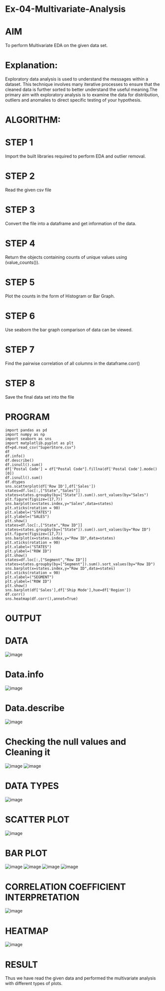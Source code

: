 # Ex-04-Multivariate-Analysis
# AIM
To perform Multivariate EDA on the given data set.
# Explanation:
Exploratory data analysis is used to understand the messages within a dataset. This technique involves many iterative processes to ensure that the cleaned data is further sorted to better understand the useful meaning.The primary aim with exploratory analysis is to examine the data for distribution, outliers and anomalies to direct specific testing of your hypothesis.
# ALGORITHM:
# STEP 1
Import the built libraries required to perform EDA and outlier removal.
# STEP 2
Read the given csv file
# STEP 3
Convert the file into a dataframe and get information of the data.
# STEP 4
Return the objects containing counts of unique values using (value_counts()).
# STEP 5
Plot the counts in the form of Histogram or Bar Graph.
# STEP 6
Use seaborn the bar graph comparison of data can be viewed.
# STEP 7
Find the pairwise correlation of all columns in the dataframe.corr()
# STEP 8
Save the final data set into the file
# PROGRAM
```
import pandas as pd
import numpy as np
import seaborn as sns
import matplotlib.pyplot as plt
df=pd.read_csv("SuperStore.csv")
df
df.info()
df.describe()
df.isnull().sum()
df['Postal Code'] = df["Postal Code"].fillna(df['Postal Code'].mode()[0])
df.isnull().sum()
df.dtypes
sns.scatterplot(df['Row ID'],df['Sales'])
states=df.loc[:,["State","Sales"]]
states=states.groupby(by=["State"]).sum().sort_values(by="Sales")
plt.figure(figsize=(17,7))
sns.barplot(x=states.index,y="Sales",data=states)
plt.xticks(rotation = 90)
plt.xlabel=("STATES")
plt.ylabel=("SALES")
plt.show()
states=df.loc[:,["State","Row ID"]]
states=states.groupby(by=["State"]).sum().sort_values(by="Row ID")
plt.figure(figsize=(17,7))
sns.barplot(x=states.index,y="Row ID",data=states)
plt.xticks(rotation = 90)
plt.xlabel=("STATES")
plt.ylabel=("ROW ID")
plt.show()
states=df.loc[:,["Segment","Row ID"]]
states=states.groupby(by=["Segment"]).sum().sort_values(by="Row ID")
sns.barplot(x=states.index,y="Row ID",data=states)
plt.xticks(rotation = 90)
plt.xlabel=("SEGMENT")
plt.ylabel=("ROW ID")
plt.show()
sns.barplot(df['Sales'],df['Ship Mode'],hue=df['Region'])
df.corr()
sns.heatmap(df.corr(),annot=True)
```
# OUTPUT
# DATA
![image](https://github.com/Sahithya7/Ex-04-Multivariate-Analysis/assets/133002193/b6a5aa96-5f78-423e-91bd-69c5901d1c48)
# Data.info
![image](https://github.com/Sahithya7/Ex-04-Multivariate-Analysis/assets/133002193/b113221a-a8b7-49cd-a655-1556c8ba3c92)
# Data.describe
![image](https://github.com/Sahithya7/Ex-04-Multivariate-Analysis/assets/133002193/886a6207-e2de-43fa-801a-1ddcbddfb83e)
# Checking the null values and Cleaning it
![image](https://github.com/Sahithya7/Ex-04-Multivariate-Analysis/assets/133002193/7c2698b6-b884-42bd-baee-c75612828fd4)
![image](https://github.com/Sahithya7/Ex-04-Multivariate-Analysis/assets/133002193/01dbecea-72ee-4890-ab68-08f23b43e8e2)
# DATA TYPES
![image](https://github.com/Sahithya7/Ex-04-Multivariate-Analysis/assets/133002193/5366cb84-289b-415a-8b72-d754fd206287)
# SCATTER PLOT
![image](https://github.com/Sahithya7/Ex-04-Multivariate-Analysis/assets/133002193/0bbebd18-e581-47d0-96a0-6d25b6afaa95)
# BAR PLOT
![image](https://github.com/Sahithya7/Ex-04-Multivariate-Analysis/assets/133002193/cefffd82-e23a-455b-983b-121bc5e029bf)
![image](https://github.com/Sahithya7/Ex-04-Multivariate-Analysis/assets/133002193/5e0e9b5b-60db-40e4-b958-45240b4e007f)
![image](https://github.com/Sahithya7/Ex-04-Multivariate-Analysis/assets/133002193/00cc3341-8a91-4ee9-b3ea-741ef7d54cb9)
![image](https://github.com/Sahithya7/Ex-04-Multivariate-Analysis/assets/133002193/8919f16c-3fc9-4deb-9d7c-cfcf6857a272)
# CORRELATION COEFFICIENT INTERPRETATION
![image](https://github.com/Sahithya7/Ex-04-Multivariate-Analysis/assets/133002193/b3acab71-17ad-4811-b626-c58d08be42e6)
# HEATMAP
![image](https://github.com/Sahithya7/Ex-04-Multivariate-Analysis/assets/133002193/67316c2f-9bfe-434e-a7bb-acff79c713e5)
# RESULT
Thus we have read the given data and performed the multivariate analysis with different types of plots.
